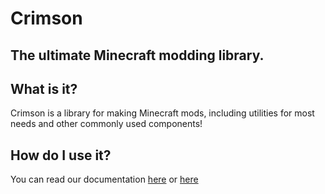 # Crimson
## The ultimate Minecraft modding library.

## What is it?
Crimson is a library for making Minecraft mods, including utilities for most needs and other commonly used components!

## How do I use it?
You can read our documentation [here](https://docs.qalcyo.xyz/requisite/) or [here](./docs/README.md)